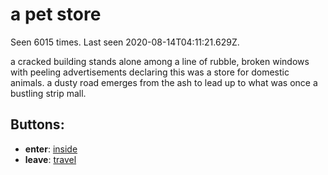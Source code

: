 # a pet store

Seen 6015 times. Last seen 2020-08-14T04:11:21.629Z.

a cracked building stands alone among a line of rubble, broken windows with peeling advertisements declaring this was a store for domestic animals. a dusty road emerges from the ash to lead up to what was once a bustling strip mall.

## Buttons:

- **enter**: [inside](inside-Nmvvdsm.md)
- **leave**: [travel](travel-travel.md)